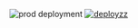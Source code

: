 ![prod deployment](https://github.com/mattcullenmeyer/fermi/actions/workflows/deploy-prod.yml/badge.svg)
[![deployzz](https://github.com/mattcullenmeyer/fermi/actions/workflows/deploy-prod.yml/badge.svg)](https://github.com/mattcullenmeyer/fermi/actions/workflows/deploy-prod.yml)
